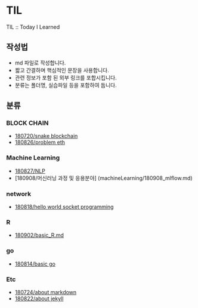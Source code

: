 # TIL
TIL :: Today I Learned

## 작성법
* md 파일로 작성합니다.
* 짧고 간결하며 핵심적인 문장을 사용합니다.
* 관련 정보가 포함 된 외부 링크를 포합시킵니다.
* 분류는 폴더명, 실습파일 등을 포함하여 둡니다.

## 분류
### BLOCK CHAIN
* [180720/snake blockchain](blockchain/180720/180720_snackblockchain.md)
* [180826/problem eth](blockchain/180826_problemETH.md)
### Machine Learning
* [180827/NLP](machineLearning/180827_NLP.md)
* [180908/머신러닝 과정 및 응용분야] (machineLearning/180908_mlflow.md)
### network
* [180818/hello world socket programming](network/180818/180818_helloworld.md)
### R
* [180902/basic_R.md](R/180902/180902_basicR.md)
### go
* [180814/basic go](https://github.com/eheeku/TIL/blob/master/go/180814/180814_basicgo.md)
### Etc
* [180724/about markdown](./etc/180724_markdown.md)
* [180822/about jekyll](./etc/180822_jekyll.md)
